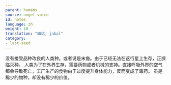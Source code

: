 ```yaml
---
parent: humans
source: angel-voice
id: notes
language: zh
weight: 10
translation: "幽远, jabal"
category:
- last-seed
---
```


没有接受品种改良的人类种。或者说是末裔。由于已经无法在这行星上生存，正濒临灭种。
人类为了在外界生存，需要药物或者机械的支持。直接呼吸外界的空气都会导致死亡，工厂生产的食物由于过度提升身体能力，反而变成了毒药。
虽是稀少的物种，却没有稀少的价值。
